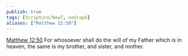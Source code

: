 ```yaml
---
publish: true
tags: [Scripture/NewT, noGraph]
aliases: ["Matthew 12:50"]
---
```

[Matthew 12:50](https://churchofjesuschrist.org/study/scriptures/nt/matt/12?lang=eng&id=p50#p50) For whosoever shall do the will of my Father which is in heaven, the same is my brother, and sister, and mother.




